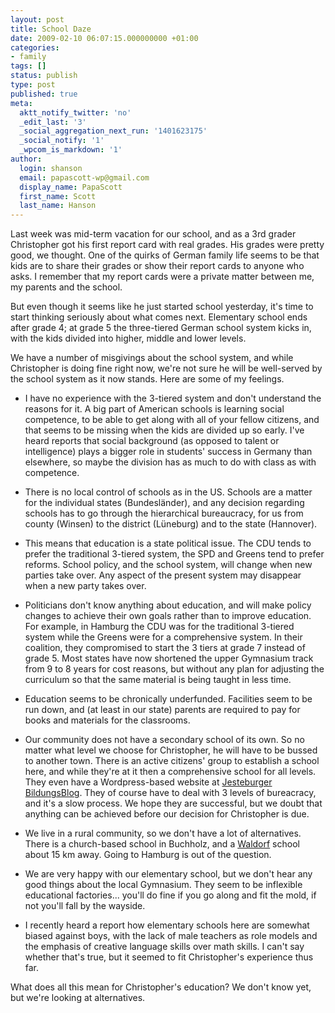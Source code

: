 ```yaml
---
layout: post
title: School Daze
date: 2009-02-10 06:07:15.000000000 +01:00
categories:
- family
tags: []
status: publish
type: post
published: true
meta:
  aktt_notify_twitter: 'no'
  _edit_last: '3'
  _social_aggregation_next_run: '1401623175'
  _social_notify: '1'
  _wpcom_is_markdown: '1'
author:
  login: shanson
  email: papascott-wp@gmail.com
  display_name: PapaScott
  first_name: Scott
  last_name: Hanson
---
```

<p>Last week was mid-term vacation for our school, and as a 3rd grader Christopher got his first report card with real grades. His grades were pretty good, we thought. One of the quirks of German family life seems to be that kids are to share their grades or show their report cards to anyone who asks. I remember that my report cards were a private matter between me, my parents and the school.</p>
<p>But even though it seems like he just started school yesterday, it's time to start thinking seriously about what comes next. Elementary school ends after grade 4; at grade 5 the three-tiered German school system kicks in, with the kids divided into higher, middle and lower levels.</p>
<p>We have a number of misgivings about the school system, and while Christopher is doing fine right now, we're not sure he will be well-served by the school system as it now stands. Here are some of my feelings.</p>
<ul>
<li>I have no experience with the 3-tiered system and don't understand the reasons for it. A big part of American schools is learning social competence, to be able to get along with all of your fellow citizens, and that seems to be missing when the kids are divided up so early. I've heard reports that social background (as opposed to talent or intelligence) plays a bigger role in students' success in Germany than elsewhere, so maybe the division has as much to do with class as with competence.</li>
<li>
<p>There is no local control of schools as in the US. Schools are a matter for the individual states (Bundesl&auml;nder), and any decision regarding schools has to go through the hierarchical bureaucracy, for us from county (Winsen) to the district (L&uuml;neburg) and to the state (Hannover).</p>
</li>
<li>
<p>This means that education is a state political issue. The CDU tends to prefer the traditional 3-tiered system, the SPD and Greens tend to prefer reforms. School policy, and the school system, will change when new parties take over. Any aspect of the present system may disappear when a new party takes over.</p>
</li>
<li>
<p>Politicians don't know anything about education, and will make policy changes to achieve their own goals rather than to improve education. For example, in Hamburg the CDU was for the traditional 3-tiered system while the Greens were for a comprehensive system. In their coalition, they compromised to start the 3 tiers at grade 7 instead of grade 5. Most states have now shortened the upper Gymnasium track from 9 to 8 years for cost reasons, but without any plan for adjusting the curriculum so that the same material is being taught in less time.</p>
</li>
<li>
<p>Education seems to be chronically underfunded. Facilities seem to be run down, and (at least in our state) parents are required to pay for books and materials for the classrooms.</p>
</li>
<li>
<p>Our community does not have a secondary school of its own. So no matter what level we choose for Christopher, he will have to be bussed to another town. There is an active citizens' group to establish a school here, and while they're at it then a comprehensive school for all levels. They even have a Wordpress-based website at <a href="http://schulkonzept.wordpress.com/">Jesteburger BildungsBlog</a>. They of course have to deal with 3 levels of bureacracy, and it's a slow process. We hope they are successful, but we doubt that anything can be achieved before our decision for Christopher is due.</p>
</li>
<li>
<p>We live in a rural community, so we don't have a lot of alternatives. There is a church-based school in Buchholz, and a <a href="http://en.wikipedia.org/wiki/Waldorf_education">Waldorf</a> school about 15 km away. Going to Hamburg is out of the question.</p>
</li>
<li>
<p>We are very happy with our elementary school, but we don't hear any good things about the local Gymnasium. They seem to be inflexible educational factories... you'll do fine if you go along and fit the mold, if not you'll fall by the wayside.</p>
</li>
<li>
<p>I recently heard a report how elementary schools here are somewhat biased against boys, with the lack of male teachers as role models and the emphasis of creative language skills over math skills. I can't say whether that's true, but it seemed to fit Christopher's experience thus far.</p>
</li>
</ul>
<p>What does all this mean for Christopher's education? We don't know yet, but we're looking at alternatives.</p>
